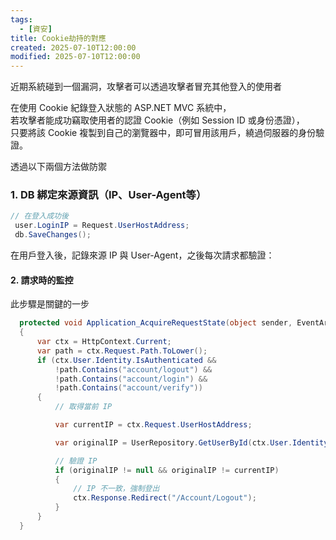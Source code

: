 ```yaml
---
tags:
  - [資安]
title: Cookie劫持的對應
created: 2025-07-10T12:00:00
modified: 2025-07-10T12:00:00
---
```


近期系統碰到一個漏洞，攻擊者可以透過攻擊者冒充其他登入的使用者

在使用 Cookie 紀錄登入狀態的 ASP.NET MVC 系統中，  
若攻擊者能成功竊取使用者的認證 Cookie（例如 Session ID 或身份憑證），  
只要將該 Cookie 複製到自己的瀏覽器中，即可冒用該用戶，繞過伺服器的身份驗證。

透過以下兩個方法做防禦

### 1. **DB 綁定來源資訊（IP、User-Agent等）**

```csharp
// 在登入成功後
 user.LoginIP = Request.UserHostAddress;
 db.SaveChanges();

```

在用戶登入後，記錄來源 IP 與 User-Agent，之後每次請求都驗證：

#### 2. **請求時的監控**

此步驟是關鍵的一步

```csharp
  protected void Application_AcquireRequestState(object sender, EventArgs e)
  {
      var ctx = HttpContext.Current;
      var path = ctx.Request.Path.ToLower();
      if (ctx.User.Identity.IsAuthenticated && 
          !path.Contains("account/logout") && 
          !path.Contains("account/login") &&  
          !path.Contains("account/verify"))
      {
          // 取得當前 IP

          var currentIP = ctx.Request.UserHostAddress;

          var originalIP = UserRepository.GetUserById(ctx.User.Identity.Name);

          // 驗證 IP
          if (originalIP != null && originalIP != currentIP)
          {
              // IP 不一致，強制登出
              ctx.Response.Redirect("/Account/Logout");
          }
      }
  }
```